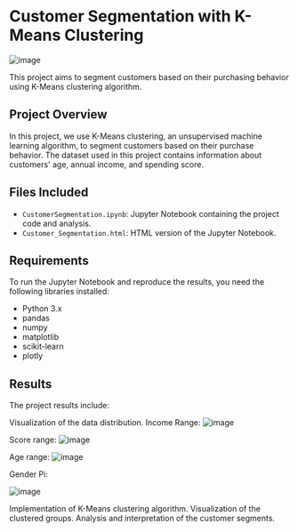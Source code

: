 # Customer Segmentation with K-Means Clustering
![image](https://github.com/Utka7sh/CodeClauseInternship_CustomerSegmentation/assets/168061577/c7dedfc6-8bd9-43e4-9e6b-1e89d7274139)


This project aims to segment customers based on their purchasing behavior using K-Means clustering algorithm.

## Project Overview
In this project, we use K-Means clustering, an unsupervised machine learning algorithm, to segment customers based on their purchase behavior. The dataset used in this project contains information about customers' age, annual income, and spending score.

## Files Included

- `CustomerSegmentation.ipynb`: Jupyter Notebook containing the project code and analysis.
- `Customer_Segmentation.html`: HTML version of the Jupyter Notebook.

## Requirements

To run the Jupyter Notebook and reproduce the results, you need the following libraries installed:

- Python 3.x
- pandas
- numpy
- matplotlib
- scikit-learn
- plotly

## Results
The project results include:

Visualization of the data distribution.
Income Range:
![image](https://github.com/Utka7sh/CodeClauseInternship_CustomerSegmentation/assets/168061577/bb4abded-e21c-4f7b-b5cc-625c60c1df98)

Score range:
![image](https://github.com/Utka7sh/CodeClauseInternship_CustomerSegmentation/assets/168061577/f46f3c06-1ec8-41d7-bef9-cb624a3c26f3)

Age range:
![image](https://github.com/Utka7sh/CodeClauseInternship_CustomerSegmentation/assets/168061577/7485151e-0312-48c2-b119-acfad223f7ba)

Gender Pi:

![image](https://github.com/Utka7sh/CodeClauseInternship_CustomerSegmentation/assets/168061577/30361165-3418-4887-b031-31db81ede563)


Implementation of K-Means clustering algorithm.
Visualization of the clustered groups.
Analysis and interpretation of the customer segments.
